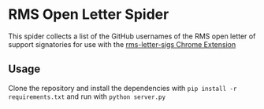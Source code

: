 # RMS Open Letter Spider

This spider collects a list of the GitHub usernames of the RMS open letter of support signatories for use with the [rms-letter-sigs Chrome Extension](https://github.com/aaronbassett/rms-letter-sigs)

## Usage

Clone the repository and install the dependencies with `pip install -r requirements.txt` and run with `python server.py`
